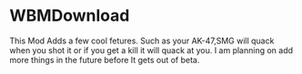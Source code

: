 # WBMDownload
This Mod Adds a few cool fetures.
Such as your AK-47,SMG will quack when you shot it or if you get a kill it will quack at you.
I am planning on add more things in the future before It gets out of beta. 

